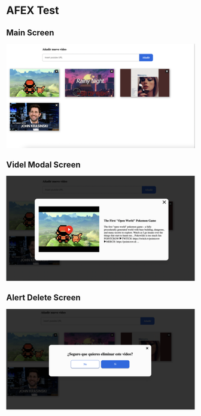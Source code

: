 # AFEX Test

## Main Screen

![alt text](https://raw.githubusercontent.com/vdiaza/afex-test/main/screenshots/1.png)

## Videl Modal Screen

![alt text](https://raw.githubusercontent.com/vdiaza/afex-test/main/screenshots/2.png)

## Alert Delete Screen

![alt text](https://raw.githubusercontent.com/vdiaza/afex-test/main/screenshots/3.png)
